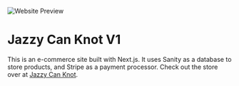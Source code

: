 
![Website Preview](public/images/jazzy-can-knot-mock.png?raw=true "Title")

# Jazzy Can Knot V1
This is an e-commerce site built with Next.js. It uses Sanity as a database to store products, and Stripe as a payment processor. Check out the store over at [Jazzy Can Knot](https://jazzy-can-knot-nextjs.vercel.app/).
